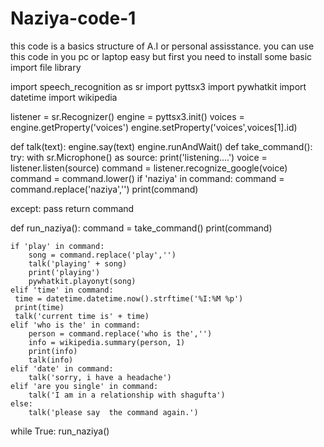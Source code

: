 # Naziya-code-1
this code is a basics structure of A.I or personal assisstance. you can use this code in you pc or laptop easy but first you need to install some basic import file library 

import speech_recognition as sr
import pyttsx3
import pywhatkit
import datetime
import wikipedia

listener = sr.Recognizer()
engine = pyttsx3.init()
voices = engine.getProperty('voices')
engine.setProperty('voices',voices[1].id)

def talk(text):
   engine.say(text)
   engine.runAndWait()
def take_command():
   try:
        with sr.Microphone() as source:
            print('listening....')
            voice = listener.listen(source)
            command = listener.recognize_google(voice)
            command = command.lower()
            if 'naziya' in command:
                command = command.replace('naziya','')
                print(command)
                
    
   except:
            pass
   return command

def run_naziya():
    command = take_command()
    print(command)

    if 'play' in command:
        song = command.replace('play','')
        talk('playing' + song)       
        print('playing')
        pywhatkit.playonyt(song)
    elif 'time' in command:
     time = datetime.datetime.now().strftime('%I:%M %p')
     print(time)
     talk('current time is' + time)
    elif 'who is the' in command:
        person = command.replace('who is the','')
        info = wikipedia.summary(person, 1)
        print(info)
        talk(info)
    elif 'date' in command:
        talk('sorry, i have a headache')
    elif 'are you single' in command:
        talk('I am in a relationship with shagufta') 
    else:
        talk('please say  the command again.')       
 
while True:
  run_naziya()

